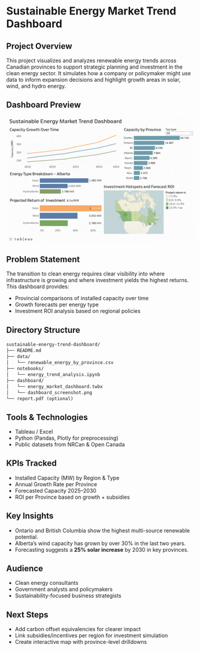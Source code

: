 # Sustainable Energy Market Trend Dashboard

##  Project Overview
This project visualizes and analyzes renewable energy trends across Canadian provinces to support strategic planning and investment in the clean energy sector. It simulates how a company or policymaker might use data to inform expansion decisions and highlight growth areas in solar, wind, and hydro energy.
##  Dashboard Preview
![Energy Trend Dashboard](dashboard/dashboard2.png)
##  Problem Statement
The transition to clean energy requires clear visibility into where infrastructure is growing and where investment yields the highest returns. This dashboard provides:
- Provincial comparisons of installed capacity over time
- Growth forecasts per energy type
- Investment ROI analysis based on regional policies

##  Directory Structure
```
sustainable-energy-trend-dashboard/
├── README.md
├── data/
│   └── renewable_energy_by_province.csv
├── notebooks/
│   └── energy_trend_analysis.ipynb
├── dashboard/
│   └── energy_market_dashboard.twbx
│   └── dashboard_screenshot.png
└── report.pdf (optional)
```

##  Tools & Technologies
- Tableau / Excel
- Python (Pandas, Plotly for preprocessing)
- Public datasets from NRCan & Open Canada

##  KPIs Tracked
- Installed Capacity (MW) by Region & Type
- Annual Growth Rate per Province
- Forecasted Capacity 2025–2030
- ROI per Province based on growth + subsidies

##  Key Insights
- Ontario and British Columbia show the highest multi-source renewable potential.
- Alberta’s wind capacity has grown by over 30% in the last two years.
- Forecasting suggests a **25% solar increase** by 2030 in key provinces.



##  Audience
- Clean energy consultants
- Government analysts and policymakers
- Sustainability-focused business strategists

##  Next Steps
- Add carbon offset equivalencies for clearer impact
- Link subsidies/incentives per region for investment simulation
- Create interactive map with province-level drilldowns
